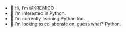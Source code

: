 - 👋 Hi, I’m @KREMICO
- 👀 I’m interested in Python.
- 🌱 I’m currently learning Python too.
- 💞️ I’m looking to collaborate on, guess what? Python.

